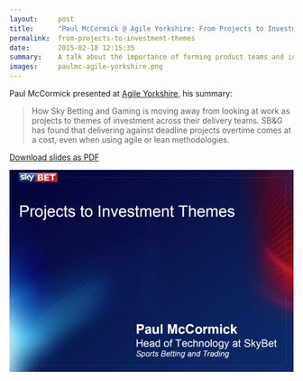 ```yaml
---
layout:     post
title:      "Paul McCormick @ Agile Yorkshire: From Projects to Investment Themes"
permalink:  from-projects-to-investment-themes
date:       2015-02-18 12:15:35
summary:    A talk about the importance of forming product teams and investment themes rather than trying to execute projects.
images:     paulmc-agile-yorkshire.png 
---
```


Paul McCormick presented at [Agile Yorkshire](http://www.agileyorkshire.org/), his summary:

> How Sky Betting and Gaming is moving away from looking at work as projects to themes of investment across their delivery teams.  SB&G has found that delivering against deadline projects overtime comes at a cost, even when using agile or lean methodologies.

[Download slides as PDF](/pdf/agile-yorkshire-projects-to-investment-themes.pdf)

[![The Slides](/images/paulmc-agile-yorkshire.png)](/pdf/agile-yorkshire-projects-to-investment-themes.pdf)
